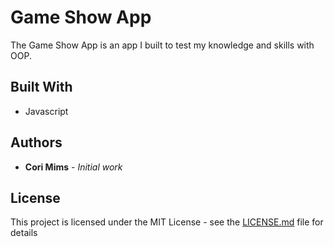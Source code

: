 # Game Show App

The Game Show App is an app I built to test my knowledge and skills with OOP.

## Built With

* Javascript

## Authors

* **Cori Mims** - *Initial work* 

## License

This project is licensed under the MIT License - see the [LICENSE.md](LICENSE.md) file for details

